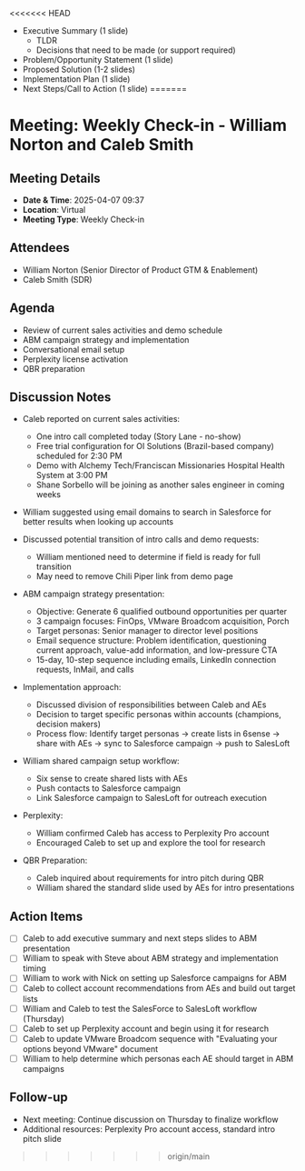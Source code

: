 <<<<<<< HEAD
- Executive Summary (1 slide)
	- TLDR 
	- Decisions that need to be made (or support required)
- Problem/Opportunity Statement (1 slide)
- Proposed Solution (1-2 slides)
- Implementation Plan (1 slide)
- Next Steps/Call to Action (1 slide)
=======
# Meeting: Weekly Check-in - William Norton and Caleb Smith

## Meeting Details

- **Date & Time**: 2025-04-07 09:37
- **Location**: Virtual
- **Meeting Type**: Weekly Check-in

## Attendees

- William Norton (Senior Director of Product GTM & Enablement)
- Caleb Smith (SDR)

## Agenda

- Review of current sales activities and demo schedule
- ABM campaign strategy and implementation
- Conversational email setup
- Perplexity license activation
- QBR preparation

## Discussion Notes

- Caleb reported on current sales activities:
    
    - One intro call completed today (Story Lane - no-show)
    - Free trial configuration for OI Solutions (Brazil-based company) scheduled for 2:30 PM
    - Demo with Alchemy Tech/Franciscan Missionaries Hospital Health System at 3:00 PM
    - Shane Sorbello will be joining as another sales engineer in coming weeks
- William suggested using email domains to search in Salesforce for better results when looking up accounts
    
- Discussed potential transition of intro calls and demo requests:
    
    - William mentioned need to determine if field is ready for full transition
    - May need to remove Chili Piper link from demo page
- ABM campaign strategy presentation:
    
    - Objective: Generate 6 qualified outbound opportunities per quarter
    - 3 campaign focuses: FinOps, VMware Broadcom acquisition, Porch
    - Target personas: Senior manager to director level positions
    - Email sequence structure: Problem identification, questioning current approach, value-add information, and low-pressure CTA
    - 15-day, 10-step sequence including emails, LinkedIn connection requests, InMail, and calls
- Implementation approach:
    
    - Discussed division of responsibilities between Caleb and AEs
    - Decision to target specific personas within accounts (champions, decision makers)
    - Process flow: Identify target personas → create lists in 6sense → share with AEs → sync to Salesforce campaign → push to SalesLoft
- William shared campaign setup workflow:
    
    - Six sense to create shared lists with AEs
    - Push contacts to Salesforce campaign
    - Link Salesforce campaign to SalesLoft for outreach execution
- Perplexity:
    
    - William confirmed Caleb has access to Perplexity Pro account
    - Encouraged Caleb to set up and explore the tool for research
- QBR Preparation:
    
    - Caleb inquired about requirements for intro pitch during QBR
    - William shared the standard slide used by AEs for intro presentations

## Action Items

- [ ] Caleb to add executive summary and next steps slides to ABM presentation
- [ ] William to speak with Steve about ABM strategy and implementation timing
- [ ] William to work with Nick on setting up Salesforce campaigns for ABM
- [ ] Caleb to collect account recommendations from AEs and build out target lists
- [ ] William and Caleb to test the SalesForce to SalesLoft workflow (Thursday)
- [ ] Caleb to set up Perplexity account and begin using it for research
- [ ] Caleb to update VMware Broadcom sequence with "Evaluating your options beyond VMware" document
- [ ] William to help determine which personas each AE should target in ABM campaigns

## Follow-up

- Next meeting: Continue discussion on Thursday to finalize workflow
- Additional resources: Perplexity Pro account access, standard intro pitch slide
>>>>>>> origin/main

